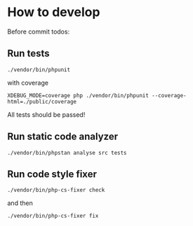 # How to develop
Before commit todos:

## Run tests

```shell
./vendor/bin/phpunit
```

with coverage
```shell
XDEBUG_MODE=coverage php ./vendor/bin/phpunit --coverage-html=./public/coverage
```

All tests should be passed!

## Run static code analyzer

```shell
./vendor/bin/phpstan analyse src tests
```
## Run code style fixer

```shell
./vendor/bin/php-cs-fixer check
```

and then 

```shell
./vendor/bin/php-cs-fixer fix
```